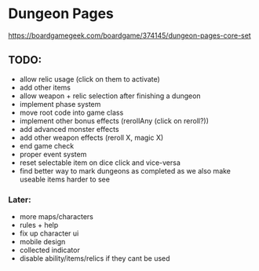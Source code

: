 # Dungeon Pages
https://boardgamegeek.com/boardgame/374145/dungeon-pages-core-set

## TODO:
- allow relic usage (click on them to activate)
- add other items
- allow weapon + relic selection after finishing a dungeon
- implement phase system
- move root code into game class
- implement other bonus effects (rerollAny (click on reroll?))
- add advanced monster effects
- add other weapon effects (reroll X, magic X)
- end game check
- proper event system
- reset selectable item on dice click and vice-versa
- find better way to mark dungeons as completed as we also make useable items harder to see

### Later:
- more maps/characters
- rules + help
- fix up character ui
- mobile design
- collected indicator
- disable ability/items/relics if they cant be used